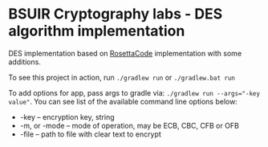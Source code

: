 # BSUIR Cryptography labs - DES algorithm implementation

DES implementation based on [RosettaCode](https://rosettacode.org/wiki/Data_Encryption_Standard#Kotlin) implementation with some additions.

To see this project in action, run ```./gradlew run``` or ```./gradlew.bat run```

To add options for app, pass args to gradle via: ```./gradlew run --args="-key value"```. 
You can see list of the available command line options below:

 * -key – encryption key, string
 * -m, or -mode – mode of operation, may be ECB, CBC, CFB or OFB
 * -file – path to file with clear text to encrypt
